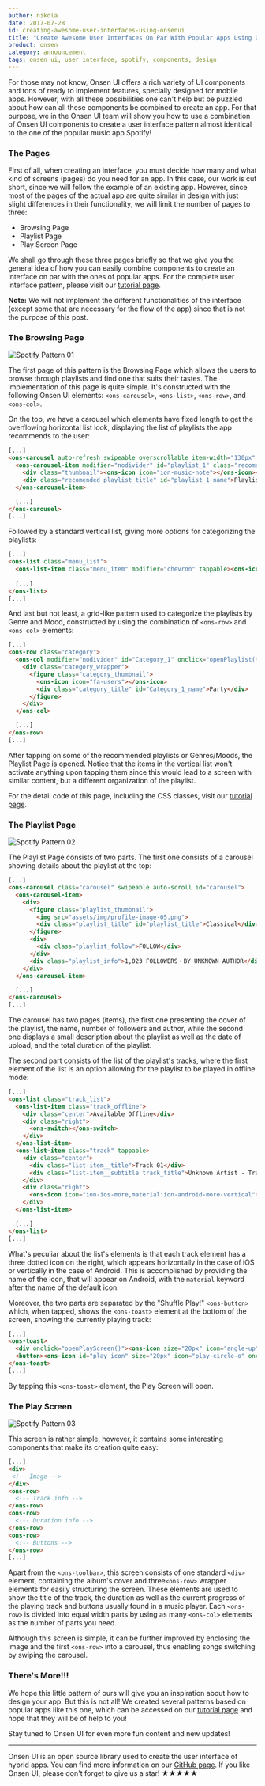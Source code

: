 ```yaml
---
author: nikola
date: 2017-07-28
id: creating-awesome-user-interfaces-using-onsenui
title: "Create Awesome User Interfaces On Par With Popular Apps Using Onsen UI"
product: onsen
category: announcement
tags: onsen ui, user interface, spotify, components, design
---
```


For those may not know, Onsen UI offers a rich variety of UI components and tons of ready to implement features, specially designed for mobile apps. However, with all these possibilities one can't help but be puzzled about how can all these components be combined to create an app. For that purpose, we in the Onsen UI team will show you how to use a combination of Onsen UI components to create a user interface pattern almost identical to the one of the popular music app Spotify!

<!-- more -->

### The Pages

First of all, when creating an interface, you must decide how many and what kind of screens (pages) do you need for an app.  In this case, our work is cut short, since we will follow the example of an existing app. However, since most of the pages of the actual app are quite similar in design with just slight differences in their functionality, we will limit the number of pages to three:

 - Browsing Page
 - Playlist Page
 - Play Screen Page

We shall go through these three pages briefly so that we give you the general idea of how you can easily combine components to create an interface on par with the ones of popular apps. For the complete user interface pattern, please visit our [tutorial page](https://tutorial.onsen.io/?framework=vanilla&category=user%20interface%20tutorials&module=spotify_model).

**Note:** We will not implement the different functionalities of the interface (except some that are necessary for the flow of the app) since that is not the purpose of this post.

### The Browsing Page

![Spotify Pattern 01](/blog/content/images/2017/Jul/spotify_pattern_01.png)

The first page of this pattern is the Browsing Page which allows the users to browse through playlists and find one that suits their tastes. The implementation of this page is quite simple. It's constructed with the following Onsen UI elements: `<ons-carousel>`, `<ons-list>`, `<ons-row>`, and `<ons-col>`. 

On the top, we have a carousel which elements have fixed length to get the overflowing horizontal list look, displaying the list of playlists the app recommends to the user:

```html
[...]
<ons-carousel auto-refresh swipeable overscrollable item-width="130px" class="recomended_list">
  <ons-carousel-item modifier="nodivider" id="playlist_1" class="recomended_playlist" onclick="openPlaylist(this.id)">
    <div class="thumbnail"><ons-icon icon="ion-music-note"></ons-icon></div>
    <div class="recomended_playlist_title" id="playlist_1_name">Playlist 1</div>
  </ons-carousel-item>

  [...]
</ons-carousel>
[...]
```

Followed by a standard vertical list, giving more options for categorizing the playlists:

```html
[...]
<ons-list class="menu_list">
  <ons-list-item class="menu_item" modifier="chevron" tappable><ons-icon icon="line-chart"></ons-icon>  Charts</ons-list-item>
  
  [...]
</ons-list>
[...]
```

And last but not least, a grid-like pattern used to categorize the playlists by Genre and Mood, constructed by using the combination of `<ons-row>` and `<ons-col>` elements:

```html
[...]
<ons-row class="category">
  <ons-col modifier="nodivider" id="Category_1" onclick="openPlaylist(this.id)">
    <div class="category_wrapper">
      <figure class="category_thumbnail">
        <ons-icon icon="fa-users"></ons-icon>
        <div class="category_title" id="Category_1_name">Party</div>
      </figure>
    </div>
  </ons-col>

  [...]
</ons-row>
[...]
```

After tapping on some of the recommended playlists or Genres/Moods, the Playlist Page is opened. Notice that the items in the vertical list won't activate anything upon tapping them since this would lead to a screen with similar content, but a different organization of the playlist. 

For the detail code of this page, including the CSS classes, visit our [tutorial page](https://tutorial.onsen.io/?framework=vanilla&category=user%20interface%20tutorials&module=spotify_model).

### The Playlist Page

![Spotify Pattern 02](/blog/content/images/2017/Jul/spotify_pattern_02.png)

The Playlist Page consists of two parts. The first one consists of a carousel showing details about the playlist at the top: 

```html
[...]
<ons-carousel class="carousel" swipeable auto-scroll id="carousel">
  <ons-carousel-item>
    <div>
      <figure class="playlist_thumbnail">
        <img src="assets/img/profile-image-05.png">
        <div class="playlist_title" id="playlist_title">Classical</div>
      </figure>
      <div>
        <div class="playlist_follow">FOLLOW</div>
      </div>
      <div class="playlist_info">1,023 FOLLOWERS・BY UNKNOWN AUTHOR</div>
    </div>
  </ons-carousel-item>

  [...]
</ons-carousel>
[...]
```

The carousel has two pages (items), the first one presenting the cover of the playlist, the name, number of followers and author, while the second one displays a small description about the playlist as well as the date of upload, and the total duration of the playlist.

The second part consists of the list of the playlist's tracks, where the first element of the list is an option allowing for the playlist to be played in offline mode:

```html
[...]
<ons-list class="track_list">
  <ons-list-item class="track_offline">
    <div class="center">Available Offline</div>
    <div class="right">
      <ons-switch></ons-switch>
    </div>
  </ons-list-item>
  <ons-list-item class="track" tappable>
    <div class="center">
      <div class="list-item__title">Track 01</div>
      <div class="list-item__subtitle track_title">Unknown Artist - Track 01</div>
    </div>
    <div class="right">
      <ons-icon icon="ion-ios-more,material:ion-android-more-vertical"></ons-icon>
    </div>
  </ons-list-item>

  [...]
</ons-list>
[...]
```

What's peculiar about the list's elements is that each track element has a three dotted icon on the right, which appears horizontally in the case of iOS or vertically in the case of Android. This is accomplished by providing the name of the icon, that will appear on Android, with the `material` keyword after the name of the default icon.

Moreover, the two parts are separated by the "Shuffle Play!" `<ons-button>` which, when tapped, shows the `<ons-toast>` element at the bottom of the screen, showing the currently playing track:

```html
[...]
<ons-toast>
  <div onclick="openPlayScreen()"><ons-icon size="20px" icon="angle-up"></ons-icon> Unknown Artist - Track 01 </div>
  <button><ons-icon id="play_icon" size="20px" icon="play-circle-o" onclick="play_toggle(this.id)"></ons-icon></button>
</ons-toast>
[...]
```

By tapping this `<ons-toast>` element, the Play Screen will open.

### The Play Screen

![Spotify Pattern 03](/blog/content/images/2017/Jul/spotify_pattern_03.png)

This screen is rather simple, however, it contains some interesting components that make its creation quite easy:


```html
[...]
<div>
 <!-- Image -->
</div>
<ons-row>
  <!-- Track info -->
</ons-row>
<ons-row>
  <!-- Duration info -->
</ons-row>
<ons-row>
  <!-- Buttons -->
</ons-row>
[...]
```

Apart from the `<ons-toolbar>`, this screen consists of one standard `<div>` element, containing the album's cover and three`<ons-row>` wrapper elements for easily structuring the screen. These elements are used to show the title of the track, the duration as well as the current progress of the playing track and buttons usually found in a music player. Each `<ons-row>` is divided into equal width parts by using as many `<ons-col>` elements as the number of parts you need.

Although this screen is simple, it can be further improved by enclosing the image and the first `<ons-row>` into a carousel, thus enabling songs switching by swiping the carousel.

### There's More!!!

We hope this little pattern of ours will give you an inspiration about how to design your app. But this is not all! We created several patterns based on popular apps like this one, which can be accessed on our [tutorial page](https://tutorial.onsen.io/?framework=vanilla&category=user%20interface%20tutorials&module=netflix_model) and hope that they will be of help to you!

Stay tuned to Onsen UI for even more fun content and new updates!

---

Onsen UI is an open source library used to create the user interface of hybrid apps. You can find more information on our [GitHub page](https://github.com/OnsenUI/OnsenUI). If you like Onsen UI, please don't forget to give us a star! ★★★★★

